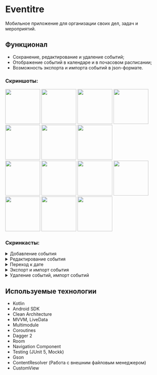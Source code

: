 # Eventitre

  Мобильное приложение для организации своих дел, задач и мероприятий.

## Функционал

* Сохранение, редактирование и удаление событий;
* Отображение событий в календаре и в почасовом расписании;
* Возможность экспорта и импорта событий в json-формате.

### Скриншоты:
<image src='https://github.com/arshapshap/Eventitre/assets/48681339/3c49dde2-a7a0-4b8f-b827-2cde6ac8ba8b' width=110 />
<image src='https://github.com/arshapshap/Eventitre/assets/48681339/c7bc49c6-a167-4a1f-9699-0bfaf397a15f' width=110 />
<image src='https://github.com/arshapshap/Eventitre/assets/48681339/8b60c16d-3760-490a-8ce0-1cade6a3b7ce' width=110 />
<image src='https://github.com/arshapshap/Eventitre/assets/48681339/56ec7ca2-eb35-421b-8213-70d3bcafc5f7' width=110 />
<image src='https://github.com/arshapshap/Eventitre/assets/48681339/5b40ddc2-9623-4ea0-a189-24bb12191238' width=110 />
<image src='https://github.com/arshapshap/Eventitre/assets/48681339/2371a3a9-dabb-4576-b21c-42f5ffcb6f5c' width=110 />
<image src='https://github.com/arshapshap/Eventitre/assets/48681339/70b1297b-5955-4260-9814-3011fe41bdd8' width=110 />
<br>
<image src='https://github.com/arshapshap/Eventitre/assets/48681339/4d4b7181-cbfc-4b84-b7ca-972d51022c97' width=110 />
<image src='https://github.com/arshapshap/Eventitre/assets/48681339/2bc444be-5771-4d18-b73e-61118b4ce412' width=110 />
<image src='https://github.com/arshapshap/Eventitre/assets/48681339/563f9266-ea4c-4476-8051-9539d9183c32' width=110 />
<image src='https://github.com/arshapshap/Eventitre/assets/48681339/ba7bebcd-5ebc-41f6-ba1c-2a4d7e992a9c' width=110 />
<image src='https://github.com/arshapshap/Eventitre/assets/48681339/1b0a8085-e818-468f-a17d-2a09a24aa508' width=110 />
<image src='https://github.com/arshapshap/Eventitre/assets/48681339/21014ac8-5d15-486b-8aa3-af9bc3500f21' width=110 />
<image src='https://github.com/arshapshap/Eventitre/assets/48681339/d2fa5b56-7400-4654-b8db-2c8f2df79f73' width=110 />

### Скринкасты:
<details><summary>Добавление события</summary>
<br>
  <image src='https://github.com/arshapshap/Eventitre/assets/48681339/8d97c0e1-b436-4260-bda4-42e55035e4ec' width=250 />
</details>
<details><summary>Редактирование события</summary>
<br>
  <image src='https://github.com/arshapshap/Eventitre/assets/48681339/c9fdf98a-d4af-43fe-96ec-e15eb97e6b02' width=250 />
</details>
<details><summary>Переход к дате</summary>
<br>
  <image src='https://github.com/arshapshap/Eventitre/assets/48681339/7f750e7a-8b67-4838-881a-ebc3d48276fb' width=250 />
</details>
<details><summary>Экспорт и импорт события</summary>
<br>
  <image src='https://github.com/arshapshap/Eventitre/assets/48681339/e252b2ea-40ae-470f-89e2-86c3ed80fefa' width=250 />
</details>
<details><summary>Удаление событий, импорт событий</summary>
<br>
  <image src='https://github.com/arshapshap/Eventitre/assets/48681339/81e9e191-e920-45d5-b2fd-a3976d5bc024' width=250 />
  <image src='https://github.com/arshapshap/Eventitre/assets/48681339/b915dbf4-8ab6-4278-b28b-b87953c802e3' width=250 />
</details>


## Используемые технологии

* Kotlin
* Android SDK
* Clean Architecture
* MVVM, LiveData
* Multimodule
* Coroutines
* Dagger 2
* Room
* Navigation Component
* Testing (JUnit 5, Mockk)
* Gson
* ContentResolver (Работа с внешним файловым менеджером)
* CustomView
